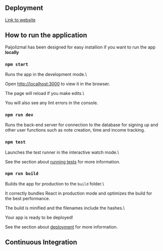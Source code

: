 ## Deployment

[Link to website](https://google.com)

## How to run the application

Paijolizmal has been designed for easy installion if you want to run the app **locally** 
### `npm start`

  

Runs the app in the development mode.\

Open [http://localhost:3000](http://localhost:3000) to view it in the browser.

  

The page will reload if you make edits.\

You will also see any lint errors in the console.

  ### `npm run dev`

 
Runs the back-end server for connection to the database for signing up and 
other user functions such as note creation, time and income tracking.  


### `npm test`

  

Launches the test runner in the interactive watch mode.\

See the section about [running tests](https://facebook.github.io/create-react-app/docs/running-tests) for more information.

  

### `npm run build`

 
Builds the app for production to the `build` folder.\

It correctly bundles React in production mode and optimizes the build for the best performance.

  

The build is minified and the filenames include the hashes.\

Your app is ready to be deployed!


See the section about [deployment](https://facebook.github.io/create-react-app/docs/deployment) for more information.

## Continuous Integration